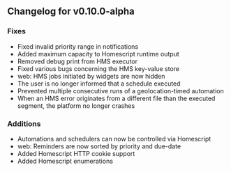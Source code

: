 ## Changelog for v0.10.0-alpha

### Fixes

- Fixed invalid priority range in notifications
- Added maximum capacity to Homescript runtime output
- Removed debug print from HMS executor
- Fixed various bugs concerning the HMS key-value store
- web: HMS jobs initiated by widgets are now hidden
- The user is no longer informed that a schedule executed
- Prevented multiple consecutive runs of a geolocation-timed automation
- When an HMS error originates from a different file than the executed segment,
  the platform no longer crashes

### Additions

- Automations and schedulers can now be controlled via Homescript
- web: Reminders are now sorted by priority and due-date
- Added Homescript HTTP cookie support
- Added Homescript enumerations
